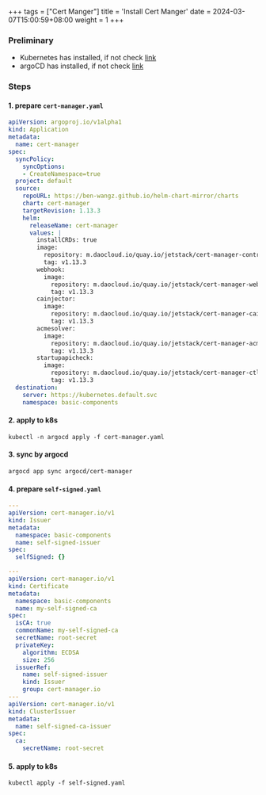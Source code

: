 +++
tags = ["Cert Manger"]
title = 'Install Cert Manger'
date = 2024-03-07T15:00:59+08:00
weight = 1
+++

### Preliminary
- Kubernetes has installed, if not check [link](kubernetes/command/install/index.html)
- argoCD has installed, if not check [link](argo/argo-cd/argocd/index.html)

### Steps
#### 1. prepare `cert-manager.yaml`
```yaml
apiVersion: argoproj.io/v1alpha1
kind: Application
metadata:
  name: cert-manager
spec:
  syncPolicy:
    syncOptions:
    - CreateNamespace=true
  project: default
  source:
    repoURL: https://ben-wangz.github.io/helm-chart-mirror/charts
    chart: cert-manager
    targetRevision: 1.13.3
    helm:
      releaseName: cert-manager
      values: |
        installCRDs: true
        image:
          repository: m.daocloud.io/quay.io/jetstack/cert-manager-controller
          tag: v1.13.3
        webhook:
          image:
            repository: m.daocloud.io/quay.io/jetstack/cert-manager-webhook
            tag: v1.13.3
        cainjector:
          image:
            repository: m.daocloud.io/quay.io/jetstack/cert-manager-cainjector
            tag: v1.13.3
        acmesolver:
          image:
            repository: m.daocloud.io/quay.io/jetstack/cert-manager-acmesolver
            tag: v1.13.3
        startupapicheck:
          image:
            repository: m.daocloud.io/quay.io/jetstack/cert-manager-ctl
            tag: v1.13.3
  destination:
    server: https://kubernetes.default.svc
    namespace: basic-components
```

#### 2. apply to k8s
```shell
kubectl -n argocd apply -f cert-manager.yaml
```

#### 3. sync by argocd
```shell
argocd app sync argocd/cert-manager
```

#### 4. prepare `self-signed.yaml`
```yaml
---
apiVersion: cert-manager.io/v1
kind: Issuer
metadata:
  namespace: basic-components
  name: self-signed-issuer
spec:
  selfSigned: {}

---
apiVersion: cert-manager.io/v1
kind: Certificate
metadata:
  namespace: basic-components
  name: my-self-signed-ca
spec:
  isCA: true
  commonName: my-self-signed-ca
  secretName: root-secret
  privateKey:
    algorithm: ECDSA
    size: 256
  issuerRef:
    name: self-signed-issuer
    kind: Issuer
    group: cert-manager.io
---
apiVersion: cert-manager.io/v1
kind: ClusterIssuer
metadata:
  name: self-signed-ca-issuer
spec:
  ca:
    secretName: root-secret
```

#### 5. apply to k8s
```shell
kubectl apply -f self-signed.yaml
```